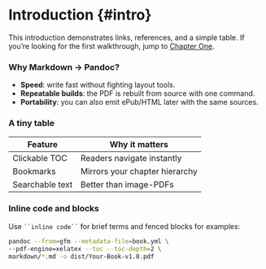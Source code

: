 # Introduction {#intro}

This introduction demonstrates links, references, and a simple table. If you’re looking for the first walkthrough, jump to [Chapter One](#chapter-one).

### Why Markdown → Pandoc?

- **Speed**: write fast without fighting layout tools.
- **Repeatable builds**: the PDF is rebuilt from source with one command.
- **Portability**: you can also emit ePub/HTML later with the same sources.

### A tiny table

| Feature | Why it matters |
|--------------------|--------------------------------|
| Clickable TOC | Readers navigate instantly |
| Bookmarks | Mirrors your chapter hierarchy |
| Searchable text | Better than image-PDFs |

### Inline code and blocks

Use `
``inline code``
` for brief terms and fenced blocks for examples:

```bash
pandoc --from=gfm --metadata-file=book.yml \
--pdf-engine=xelatex --toc --toc-depth=2 \
markdown/*.md -o dist/Your-Book-v1.0.pdf
